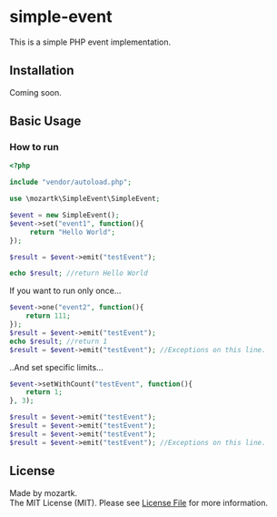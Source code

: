 # simple-event
  
This is a simple PHP event implementation.  

## Installation
Coming soon.
  
## Basic Usage
### How to run
```php
<?php

include "vendor/autoload.php";

use \mozartk\SimpleEvent\SimpleEvent;

$event = new SimpleEvent();
$event->set("event1", function(){
     return "Hello World";
});

$result = $event->emit("testEvent");

echo $result; //return Hello World
```

If you want to run only once...
```php
$event->one("event2", function(){
    return 111;
});
$result = $event->emit("testEvent");
echo $result; //return 1
$result = $event->emit("testEvent"); //Exceptions on this line.
```

..And set specific limits...
```php
$event->setWithCount("testEvent", function(){
    return 1;
}, 3);

$result = $event->emit("testEvent");
$result = $event->emit("testEvent");
$result = $event->emit("testEvent");
$result = $event->emit("testEvent"); //Exceptions on this line.
```

## License
Made by mozartk.  
The MIT License (MIT). Please see [License File](LICENSE.md) for more information.